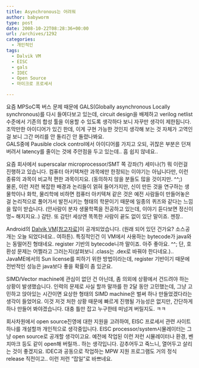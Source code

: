 ```yaml
---
title: Asynchronous는 어려워
author: babyworm
type: post
date: 2008-10-22T08:28:36+00:00
url: /archives/1292
categories:
  - 개인적인
tags:
  - Dalvik VM
  - EISC
  - gals
  - IDEC
  - Open Source
  - 마이크로 프로세서

---
```

요즘 MPSoC쪽 버스 문제 때문에 GALS(Globally asynchronous Locally synchronous)를 다시 들여다보고 있는데, circuit design을 배제하고 verilog netlist 수준에서 기존의 합성 툴을 이용할 수 있도록 생각하다 보니 자꾸만 생각이 제한됩니다. 조막만한 아이디어가 있긴 한데, 이게 구현 가능한 것인지 생각해 보는 것 자체가 고역인걸 보니 그간 머리를 안 돌리긴 안 돌렸나봐요.  
GALS중에 Pausible clock control에서 아이디어를 가지고 오되, 귀찮은 부분은 던져 버려서 latency를 줄이는 것에 주안점을 두고 있는데.. 흠 쉽지 않네요.. 

  
  


요즘 회사에서 superscalar microprocessor/SMT 쪽 강좌(?) 세미나(?) 뭐 이런걸 진행하고 있습니다. 컴퓨터 아키텍쳐란 과목에만 한정되는 이야기는 아닙니다만, 이런 종류의 과목이 비교적 편한 과목이지요. (동의하지 않을 분들도 많을 것이지만. ^^;)  
물론, 이런 저런 복잡한 배경과 논리들이 얽혀 들어가지만, 신이 만든 것을 연구하는 생물학이나 화학, 물리학에 비하면 컴퓨터 아키텍쳐 같은 것은 예전 사람들이 만들어놓은 걸 논리적으로 풀어가서 발전시키는 형태의 학문이기 때문에 일종의 퀴즈와 같다는 느낌을 많이 받습니다. (안사람이 분자 생물학쪽을 전공하고 있는데, 이야기 듣다보면 정신이 멍~ 해지지요..) 감탄. 또 감탄! 세상엔 똑똑한 사람이 끝도 없이 있단 말이죠. 젠장.. 

  
  


Android의 [Dalvik VM][1][[참고자료][2]]이 공개되었습니다. (원래 되어 있던 건가요? 소스공개는 오늘 되었다네요.. 여하튼). 특징적인건 이 VM에서 사용하는 bytecode가 java와는 동떨어진 형태네요. register 기반의 bytecode니까 말이죠. 아주 좋아요. ^^; 단, 호환성 문제는 어쩔라고 그러는지(살펴보니 .class는 .dex로 바꿔야 한다네요.).. JavaME에서의 Sun license를 피하기 위한 방법이라는데, register 기반이기 때문에 전반적인 성능은 java보다 좋을 확률이 좀 있군요. 

  
  


SIMD/Vector machine에 관심이 없던 건 아닌데, 좀 의외에 상황에서 건드려야 하는 상황이 발생했습니다. 인력의 문제로 사실 할까 말까를 한 2달 동안 고민했는데, 그냥 고민하고 앉아있는 시간이면 요상한 형태의 SIMD machine은 벌써 하나 만들었겠다라는 생각이 들었어요. 이것 저것 처한 상황 때문에 빠르게 진행될 가능성은 없지만, 간단하게 하나 만들어 봐야겠습니다. 대충 틀만 잡고 누구한테 떠넘겨 버릴지도. ㅋㅋ 

  
  


회사차원에서 open source진영에 대한 지원을 고려하여, EISC 프로세서 관련 사이트 하나를 개설할까 개인적으로 생각중입니다. EISC processor/system시뮬레이터는 그냥 open source로 공개할 생각이고요. 예전에 작업된 이런 저런 시뮬레이터나 환경, 벤치마크 등도 같이 open해 버릴까.. 하는 생각입니다. 감추어두고 죽느니, 열어두고 살리는 것이 좋겠지요. IDEC과 공동으로 작업하는 MPW 지원 프로그램도 거의 정식 release 직전이고.. 이런 저런 &#8220;잡일&#8221;로 바쁘네요.

 [1]: http://en.wikipedia.org/wiki/Dalvik_virtual_machine
 [2]: http://www.dalvikvm.com/